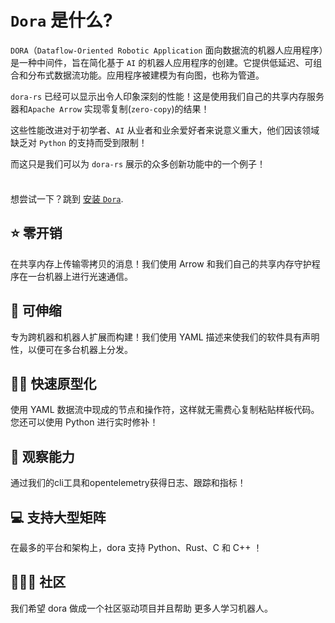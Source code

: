 # `Dora` 是什么?

`DORA`（`Dataflow-Oriented Robotic Application` 面向数据流的机器人应用程序）是一种中间件，旨在简化基于 `AI` 的机器人应用程序的创建。它提供低延迟、可组合和分布式数据流功能。应用程序被建模为有向图，也称为管道。

`dora-rs` 已经可以显示出令人印象深刻的性能！这是使用我们自己的共享内存服务器和`Apache Arrow` 实现零复制(`zero-copy`)的结果！

这些性能改进对于初学者、`AI` 从业者和业余爱好者来说意义重大，他们因该领域缺乏对 `Python` 的支持而受到限制！

而这只是我们可以为 `dora-rs` 展示的众多创新功能中的一个例子！

<div class="tip custom-block" style="padding-top: 8px">

想尝试一下？跳到 [安装 `Dora`](https://dora-rs.ai/zh-CN/docs/guides/Installation/installing/).

</div>


## ⭐ 零开销

在共享内存上传输零拷贝的消息！我们使用 Arrow 和我们自己的共享内存守护程序在一台机器上进行光速通信。

## 🤯 可伸缩

专为跨机器和机器人扩展而构建！我们使用 YAML 描述来使我们的软件具有声明性，以便可在多台机器上分发。

## 👨‍🏭 快速原型化

使用 YAML 数据流中现成的节点和操作符，这样就无需费心复制粘贴样板代码。您还可以使用 Python 进行实时修补！

## 🔭 观察能力

通过我们的cli工具和opentelemetry获得日志、跟踪和指标！

## 💻 支持大型矩阵

在最多的平台和架构上，dora 支持 Python、Rust、C 和 C++ ！

## 🧑‍🤝‍🧑 社区

我们希望 dora 做成一个社区驱动项目并且帮助 更多人学习机器人。

